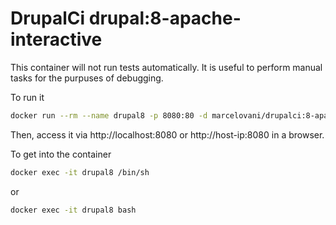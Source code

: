 # DrupalCi drupal:8-apache-interactive

This container will not run tests automatically.
It is useful to perform manual tasks for the purpuses of debugging.

To run it

```bash
docker run --rm --name drupal8 -p 8080:80 -d marcelovani/drupalci:8-apache-interactive
```

Then, access it via http://localhost:8080 or http://host-ip:8080 in a browser.

To get into the container

```bash
docker exec -it drupal8 /bin/sh
```

or

```bash
docker exec -it drupal8 bash
```
